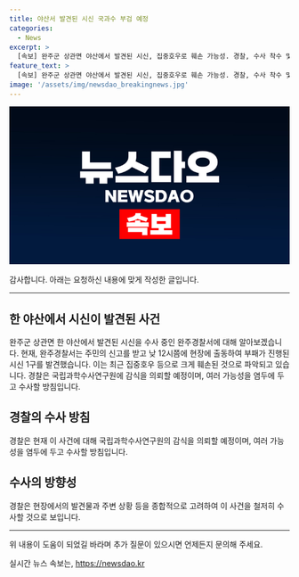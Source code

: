 ```yaml
---
title: 야산서 발견된 시신 국과수 부검 예정
categories:
  - News
excerpt: >
  [속보] 완주군 상관면 야산에서 발견된 시신, 집중호우로 훼손 가능성. 경찰, 수사 착수 및 과학수사연구원 감식 예정.
feature_text: >
  [속보] 완주군 상관면 야산에서 발견된 시신, 집중호우로 훼손 가능성. 경찰, 수사 착수 및 과학수사연구원 감식 예정.
image: '/assets/img/newsdao_breakingnews.jpg'
---
```


<p><img src="/assets/img/newsdao_breakingnews.jpg" alt="bookingtag 속보" /></p>

<p>감사합니다. 아래는 요청하신 내용에 맞게 작성한 글입니다.</p>

<hr />

<h2 data-ke-size="size26">한 야산에서 시신이 발견된 사건</h2>

<p data-ke-size="size16">완주군 상관면 한 야산에서 발견된 시신을 수사 중인 완주경찰서에 대해 알아보겠습니다. 현재, 완주경찰서는 주민의 신고를 받고 낮 12시쯤에 현장에 출동하여 부패가 진행된 시신 1구를 발견했습니다. 이는 최근 집중호우 등으로 크게 훼손된 것으로 파악되고 있습니다. 경찰은 국립과학수사연구원에 감식을 의뢰할 예정이며, 여러 가능성을 염두에 두고 수사할 방침입니다.</p>

<h2 data-ke-size="size26">경찰의 수사 방침</h2>

<p data-ke-size="size16">경찰은 현재 이 사건에 대해 국립과학수사연구원의 감식을 의뢰할 예정이며, 여러 가능성을 염두에 두고 수사할 방침입니다. </p>

<h2 data-ke-size="size26">수사의 방향성</h2>

<p data-ke-size="size16">경찰은 현장에서의 발견물과 주변 상황 등을 종합적으로 고려하여 이 사건을 철저히 수사할 것으로 보입니다. </p>

<hr />

<p>위 내용이 도움이 되었길 바라며 추가 질문이 있으시면 언제든지 문의해 주세요.</p>
실시간 뉴스 속보는, <a href="https://newsdao.kr" rel="dofollow">https://newsdao.kr</a>


